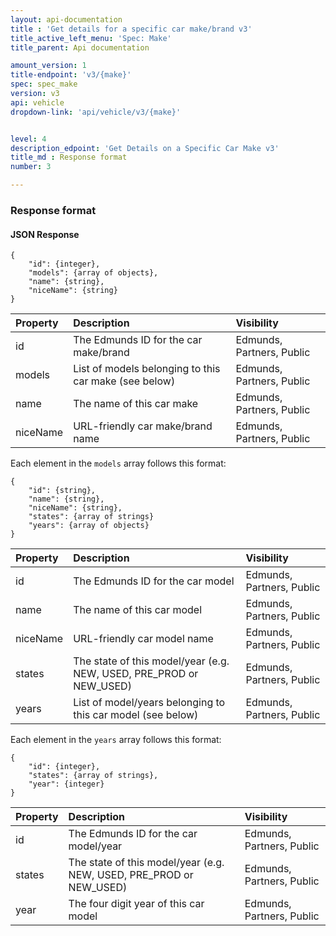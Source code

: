 ```yaml
---
layout: api-documentation
title : 'Get details for a specific car make/brand v3'
title_active_left_menu: 'Spec: Make'
title_parent: Api documentation

amount_version: 1
title-endpoint: 'v3/{make}'
spec: spec_make
version: v3
api: vehicle
dropdown-link: 'api/vehicle/v3/{make}'


level: 4
description_edpoint: 'Get Details on a Specific Car Make v3'
title_md : Response format
number: 3

---
```


### Response format

#### JSON Response

    {
        "id": {integer},
        "models": {array of objects},
        "name": {string},
        "niceName": {string}
    }

| Property      | Description                                              | Visibility                |
|:--------------|:---------------------------------------------------------|:------------------------- |
| id            | The Edmunds ID for the car make/brand                    | Edmunds, Partners, Public |
| models        | List of models belonging to this car make (see below)    | Edmunds, Partners, Public |
| name          | The name of this car make                                | Edmunds, Partners, Public |
| niceName      | URL-friendly car make/brand name                         | Edmunds, Partners, Public |

Each element in the <code>models</code> array follows this format:

    {
        "id": {string},
        "name": {string},
        "niceName": {string},
        "states": {array of strings}
        "years": {array of objects}
    }

| Property      | Description                                                               | Visibility                |
|:--------------|:--------------------------------------------------------------------------|:------------------------- |
| id            | The Edmunds ID for the car model                                          | Edmunds, Partners, Public |
| name          | The name of this car model                                                | Edmunds, Partners, Public |
| niceName      | URL-friendly car model name                                               | Edmunds, Partners, Public |
| states        | The state of this model/year (e.g. NEW, USED, PRE_PROD or NEW_USED)       | Edmunds, Partners, Public |
| years         | List of model/years belonging to this car model (see below)               | Edmunds, Partners, Public |

Each element in the <code>years</code> array follows this format:

    {
        "id": {integer},
        "states": {array of strings},
        "year": {integer}
    }

| Property      | Description                                                               | Visibility                |
|:--------------|:--------------------------------------------------------------------------|:------------------------- |
| id            | The Edmunds ID for the car model/year                                     | Edmunds, Partners, Public |
| states        | The state of this model/year (e.g. NEW, USED, PRE_PROD or NEW_USED)       | Edmunds, Partners, Public |
| year          | The four digit year of this car model                                     | Edmunds, Partners, Public |
